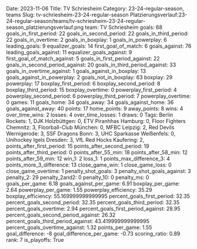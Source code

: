 Date: 2023-11-06
Title: TV Schriesheim
Category: 23-24-regular-season, teams
Slug: tv-schriesheim-23-24-regular-season
Platzierungsverlauf:23-24-regular-season/teams/tv-schriesheim-23-24-regular-season_platzierungsverlauf.png
team: TV Schriesheim
goals: 68
goals_in_first_period: 22
goals_in_second_period: 22
goals_in_third_period: 22
goals_in_overtime: 2
goals_in_boxplay: 1
goals_in_powerplay: 6
leading_goals: 9
equalizer_goals: 14
first_goal_of_match: 6
goals_against: 76
leading_goals_against: 11
equalizer_goals_against: 9
first_goal_of_match_against: 5
goals_in_first_period_against: 22
goals_in_second_period_against: 20
goals_in_third_period_against: 33
goals_in_overtime_against: 1
goals_against_in_boxplay: 13
goals_against_in_powerplay: 2
goals_not_in_boxplay: 63
boxplay: 29
powerplay: 17
boxplay_first_period: 6
boxplay_second_period: 8
boxplay_third_period: 15
boxplay_overtime: 0
powerplay_first_period: 4
powerplay_second_period: 6
powerplay_third_period: 7
powerplay_overtime: 0
games: 11
goals_home: 34
goals_away: 34
goals_against_home: 36
goals_against_away: 40
points: 17
home_points: 9
away_points: 8
wins: 4
over_time_wins: 2
losses: 4
over_time_losses: 1
draws: 0
Tags:  Berlin Rockets: 1,  DJK Holzbüttgen: 0,  ETV Piranhhas Hamburg: 0,  Floor Fighters Chemnitz: 3,  Floorball-Club München: 0,  MFBC Leipzig: 2,  Red Devils Wernigerode: 3,  SSF Dragons Bonn: 3,  UHC Sparkasse Weißenfels: 0,  Unihockey Igels Dresden: 3,  VfL Red Hocks Kaufering: 2,
points_after_first_period: 15
points_after_second_period: 19
points_after_third_period: 0
points_after_55_min: 18
points_after_58_min: 12
points_after_59_min: 12
win_1: 2
loss_1: 1
points_max_difference_3: 4
points_more_3_difference: 13
close_game_win: 1
close_game_loss: 0
close_game_overtime: 1
penalty_shot_goals: 3
penalty_shot_goals_against: 3
penalty_2: 29
penalty_2and2: 0
penalty_10: 0
penalty_ms: 0
goals_per_game: 6.18
goals_against_per_game: 6.91
boxplay_per_game: 2.64
powerplay_per_game: 1.55
powerplay_efficiency: 35.29
boxplay_efficiency: 55.169999999999995
percent_goals_first_period: 32.35
percent_goals_second_period: 32.35
percent_goals_third_period: 32.35
percent_goals_overtime: 2.94
percent_goals_first_period_against: 28.95
percent_goals_second_period_against: 26.32
percent_goals_third_period_against: 43.419999999999995
percent_goals_overtime_against: 1.32
points_per_game: 1.55
goal_difference: -8
goal_difference_per_game: -0.73
scoring_ratio: 0.89
rank: 7
is_playoffs: True
